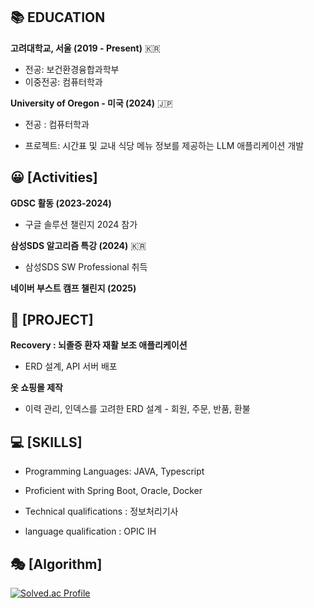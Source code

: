 ## 📚 EDUCATION

**고려대학교, 서울 (2019 - Present)** 🇰🇷

- 전공: 보건환경융합과학부
- 이중전공: 컴퓨터학과


**University of Oregon - 미국  (2024)** 🇯🇵

- 전공 : 컴퓨터학과

- 프로젝트: 시간표 및 교내 식당 메뉴 정보를 제공하는 LLM 애플리케이션 개발



## 😀 [Activities]

**GDSC 활동 (2023-2024)**

- 구글 솔루션 챌린지 2024 참가

**삼성SDS 알고리즘 특강 (2024)** 🇰🇷

- 삼성SDS SW Professional 취득

**네이버 부스트 캠프 챌린지 (2025)**




## 📃 [PROJECT]

**Recovery : 뇌졸증 환자 재활 보조 애플리케이션**

- ERD 설계, API 서버 배포 

**옷 쇼핑몰 제작**

- 이력 관리, 인덱스를 고려한 ERD 설계 - 회원, 주문, 반품, 환불



## 💻 [SKILLS]

- Programming Languages: JAVA, Typescript

- Proficient with Spring Boot, Oracle, Docker

- Technical qualifications :  정보처리기사

- language qualification : OPIC IH

## 🎭 [Algorithm]

[![Solved.ac Profile](http://mazassumnida.wtf/api/v2/generate_badge?boj=kimmose98)](https://solved.ac/kimmose98/)



<!--
**moset1/moset1** is a ✨ _special_ ✨ repository because its `README.md` (this file) appears on your GitHub profile.

Here are some ideas to get you started:

- 🔭 I’m currently working on ...
- 🌱 I’m currently learning ...
- 👯 I’m looking to collaborate on ...
- 🤔 I’m looking for help with ...
- 💬 Ask me about ...
- 📫 How to reach me: ...
- 😄 Pronouns: ...
- ⚡ Fun fact: ...
-->
